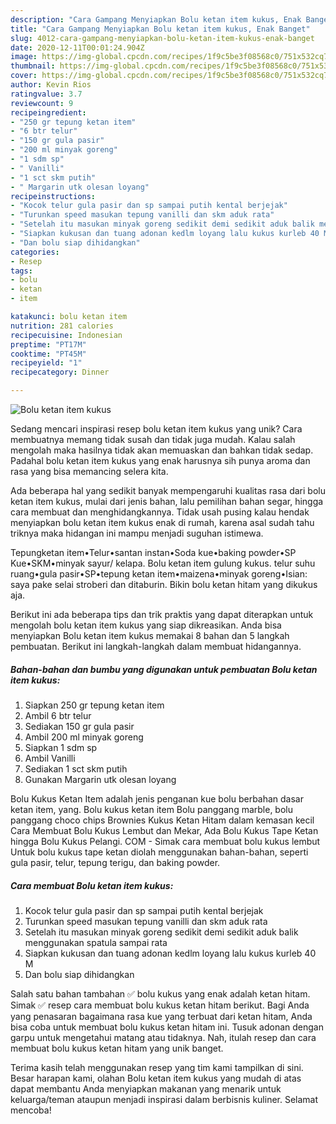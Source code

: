```yaml
---
description: "Cara Gampang Menyiapkan Bolu ketan item kukus, Enak Banget"
title: "Cara Gampang Menyiapkan Bolu ketan item kukus, Enak Banget"
slug: 4012-cara-gampang-menyiapkan-bolu-ketan-item-kukus-enak-banget
date: 2020-12-11T00:01:24.904Z
image: https://img-global.cpcdn.com/recipes/1f9c5be3f08568c0/751x532cq70/bolu-ketan-item-kukus-foto-resep-utama.jpg
thumbnail: https://img-global.cpcdn.com/recipes/1f9c5be3f08568c0/751x532cq70/bolu-ketan-item-kukus-foto-resep-utama.jpg
cover: https://img-global.cpcdn.com/recipes/1f9c5be3f08568c0/751x532cq70/bolu-ketan-item-kukus-foto-resep-utama.jpg
author: Kevin Rios
ratingvalue: 3.7
reviewcount: 9
recipeingredient:
- "250 gr tepung ketan item"
- "6 btr telur"
- "150 gr gula pasir"
- "200 ml minyak goreng"
- "1 sdm sp"
- " Vanilli"
- "1 sct skm putih"
- " Margarin utk olesan loyang"
recipeinstructions:
- "Kocok telur gula pasir dan sp sampai putih kental berjejak"
- "Turunkan speed masukan tepung vanilli dan skm aduk rata"
- "Setelah itu masukan minyak goreng sedikit demi sedikit aduk balik menggunakan spatula sampai rata"
- "Siapkan kukusan dan tuang adonan kedlm loyang lalu kukus kurleb 40 M"
- "Dan bolu siap dihidangkan"
categories:
- Resep
tags:
- bolu
- ketan
- item

katakunci: bolu ketan item 
nutrition: 281 calories
recipecuisine: Indonesian
preptime: "PT17M"
cooktime: "PT45M"
recipeyield: "1"
recipecategory: Dinner

---
```



![Bolu ketan item kukus](https://img-global.cpcdn.com/recipes/1f9c5be3f08568c0/751x532cq70/bolu-ketan-item-kukus-foto-resep-utama.jpg)

Sedang mencari inspirasi resep bolu ketan item kukus yang unik? Cara membuatnya memang tidak susah dan tidak juga mudah. Kalau salah mengolah maka hasilnya tidak akan memuaskan dan bahkan tidak sedap. Padahal bolu ketan item kukus yang enak harusnya sih punya aroma dan rasa yang bisa memancing selera kita.

Ada beberapa hal yang sedikit banyak mempengaruhi kualitas rasa dari bolu ketan item kukus, mulai dari jenis bahan, lalu pemilihan bahan segar, hingga cara membuat dan menghidangkannya. Tidak usah pusing kalau hendak menyiapkan bolu ketan item kukus enak di rumah, karena asal sudah tahu triknya maka hidangan ini mampu menjadi suguhan istimewa.

Tepungketan item•Telur•santan instan•Soda kue•baking powder•SP Kue•SKM•minyak sayur/ kelapa. Bolu ketan item gulung kukus. telur suhu ruang•gula pasir•SP•tepung ketan item•maizena•minyak goreng•Isian: saya pake selai stroberi dan ditaburin. Bikin bolu ketan hitam yang dikukus aja.


Berikut ini ada beberapa tips dan trik praktis yang dapat diterapkan untuk mengolah bolu ketan item kukus yang siap dikreasikan. Anda bisa menyiapkan Bolu ketan item kukus memakai 8 bahan dan 5 langkah pembuatan. Berikut ini langkah-langkah dalam membuat hidangannya.

<!--inarticleads1-->

##### Bahan-bahan dan bumbu yang digunakan untuk pembuatan Bolu ketan item kukus:

1. Siapkan 250 gr tepung ketan item
1. Ambil 6 btr telur
1. Sediakan 150 gr gula pasir
1. Ambil 200 ml minyak goreng
1. Siapkan 1 sdm sp
1. Ambil  Vanilli
1. Sediakan 1 sct skm putih
1. Gunakan  Margarin utk olesan loyang


Bolu Kukus Ketan Item adalah jenis penganan kue bolu berbahan dasar ketan item, yang. Bolu kukus ketan item Bolu panggang marble, bolu panggang choco chips Brownies Kukus Ketan Hitam dalam kemasan kecil Cara Membuat Bolu Kukus Lembut dan Mekar, Ada Bolu Kukus Tape Ketan hingga Bolu Kukus Pelangi. COM - Simak cara membuat bolu kukus lembut Untuk bolu kukus tape ketan diolah menggunakan bahan-bahan, seperti gula pasir, telur, tepung terigu, dan baking powder. 

<!--inarticleads2-->

##### Cara membuat Bolu ketan item kukus:

1. Kocok telur gula pasir dan sp sampai putih kental berjejak
1. Turunkan speed masukan tepung vanilli dan skm aduk rata
1. Setelah itu masukan minyak goreng sedikit demi sedikit aduk balik menggunakan spatula sampai rata
1. Siapkan kukusan dan tuang adonan kedlm loyang lalu kukus kurleb 40 M
1. Dan bolu siap dihidangkan


Salah satu bahan tambahan ✅ bolu kukus yang enak adalah ketan hitam. Simak ✅ resep cara membuat bolu kukus ketan hitam berikut. Bagi Anda yang penasaran bagaimana rasa kue yang terbuat dari ketan hitam, Anda bisa coba untuk membuat bolu kukus ketan hitam ini. Tusuk adonan dengan garpu untuk mengetahui matang atau tidaknya. Nah, itulah resep dan cara membuat bolu kukus ketan hitam yang unik banget. 

Terima kasih telah menggunakan resep yang tim kami tampilkan di sini. Besar harapan kami, olahan Bolu ketan item kukus yang mudah di atas dapat membantu Anda menyiapkan makanan yang menarik untuk keluarga/teman ataupun menjadi inspirasi dalam berbisnis kuliner. Selamat mencoba!
